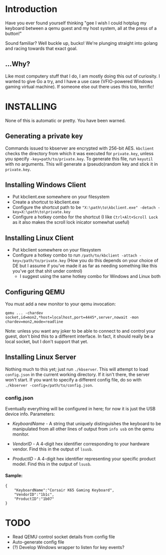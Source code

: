 # Introduction

Have you ever found yourself thinking "gee I wish I could hotplug my keyboard
between a qemu guest and my host system, all at the press of a button!"

Sound familiar? Well buckle up, bucko! We're plunging straight into golang and racing towards that exact goal.

## ...Why?

Like most computery stuff that I do, I am mostly doing this out of curiosity. I
wanted to give Go a try, and I have a use case (VFIO-powered Windows gaming
virtual machine). If someone else out there uses this too, terrific!

# INSTALLING

None of this is automatic or pretty. You have been warned.

## Generating a private key
Commands issued to kbserver are encrypted with 256-bit AES. `kbclient` checks the directory from
which it was executed for `private.key`, unless you specify `-key=path/to/private.key`. To generate this file,
run `keyutil` with no arguments. This will generate a (pseudo)random key and stick it in `private.key`.

## Installing Windows Client 
* Put kbclient.exe somewhere on your filesystem 
* Create a shortcut to kbclient.exe
* Configure the shortcut path to be `"X:\path\to\kbclient.exe" -detach -key=X:\path\to\private.key`
* Configure a hotkey combo for the shortcut (I like `Ctrl+Alt+Scroll Lock` as it also makes
  the scroll lock inicator somewhat useful)

## Installing Linux Client
* Put kbclient somewhere on your filesystem
* Configure a hotkey combo to run `/path/to/kbclient -attach -key=/path/to/private.key`
  (How you do this depends on your choice of DE but I assume if you've made it as far as
  needing something like this you've got that shit under control)
    * I suggest using the same hotkey combo for Windows and Linux both

## Configuring QEMU
You must add a new monitor to your qemu invocation:

`qemu ... -chardev socket,id=mon2,*host=localhost,port=4445*,server,nowait -mon chardev=mon2,mode=readline`

Note: unless you want any joker to be able to connect to and control your guest, don't bind this
to a different interface. In fact, it should really be a local socket, but I don't support that yet.

## Installing Linux Server

Nothing much to this yet; just run `./kbserver`. This will attempt to load `config.json` in the current
working directory. If it isn't there, the server won't start. If you want to specify a different config file, do so
with `./kbserver -config=/path/to/config.json`.

### config.json

Eventually everything will be configured in here; for now it is just the USB device info. Parameters:

* *KeyboardName* - A string that uniquely distinguishes the keyboard to be manipulated from all other lines
   of output from `info usb` on the qemu monitor.

* *VendorID* - A 4-digit hex identifier corresponding to your hardware vendor. Find this in the output of `lsusb`.
* *ProductID* - A 4-digit hex identifier representing your specific product model. Find this in the output of `lsusb`.

#### Sample:
```
{
    "KeyboardName":"Corsair K65 Gaming Keyboard",
    "VendorID":"1b1c",
    "ProductID":"1b07"
}
```

# TODO

* Read QEMU control socket details from config file
* Auto-generate config file
* (?) Develop Windows wrapper to listen for key events?
